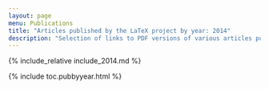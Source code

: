 ```yaml
---
layout: page
menu: Publications
title: "Articles published by the LaTeX project by year: 2014"
description: "Selection of links to PDF versions of various articles published by the LaTeX3 project and links to videos of their conference presentations."
---
```


{% include_relative include_2014.md %}

<div class="row">{% include toc.pubbyyear.html %}</div>
<div id="div_vgwpixel"></div>
